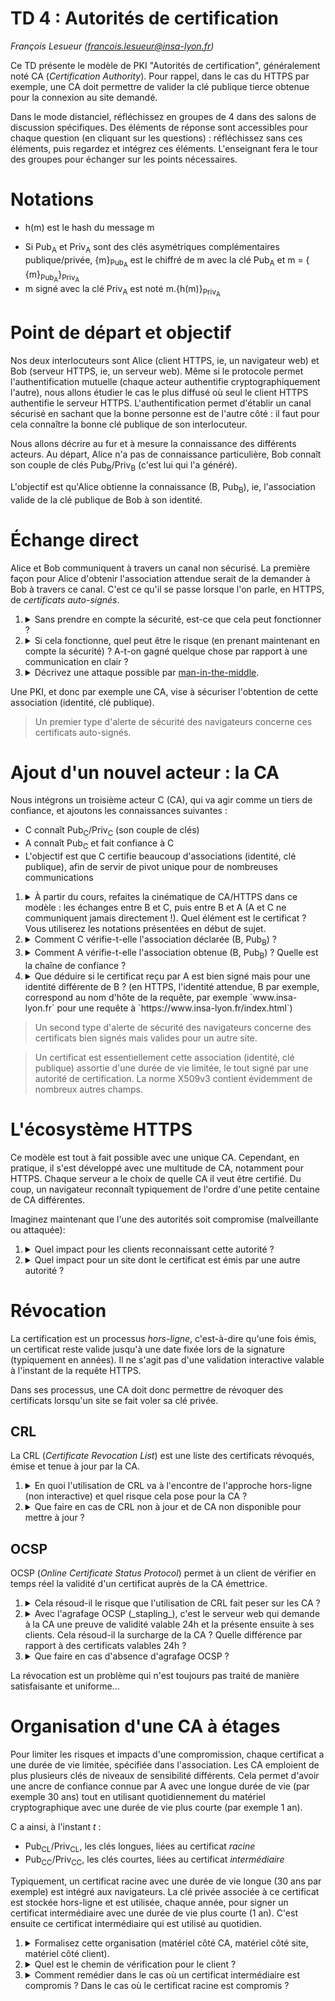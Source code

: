# TD 4 : Autorités de certification

_François Lesueur ([francois.lesueur@insa-lyon.fr](mailto:francois.lesueur@insa-lyon.fr))_

Ce TD présente le modèle de PKI "Autorités de certification", généralement noté CA (_Certification Authority_). Pour rappel, dans le cas du HTTPS par exemple, une CA doit permettre de valider la clé publique tierce obtenue pour la connexion au site demandé.

Dans le mode distanciel, réfléchissez en groupes de 4 dans des salons de discussion spécifiques. Des éléments de réponse sont accessibles pour chaque question (en cliquant sur les questions) : réfléchissez sans ces éléments, puis regardez et intégrez ces éléments. L'enseignant fera le tour des groupes pour échanger sur les points nécessaires.

Notations
=========

* h(m) est le hash du message m
<!-- * Si K<sub>A</sub> est une clé symétrique, {m}<sub>K<sub>A</sub></sub> est le chiffré de m avec la clé K<sub>A</sub>, m = { {m}<sub>K<sub>A</sub></sub>}<sub>K<sub>A</sub></sub> -->
* Si Pub<sub>A</sub> et Priv<sub>A</sub> sont des clés asymétriques complémentaires publique/privée, {m}<sub>Pub<sub>A</sub></sub> est le chiffré de m avec la clé Pub<sub>A</sub> et m = { {m}<sub>Pub<sub>A</sub></sub>}<sub>Priv<sub>A</sub></sub>
* m signé avec la clé Priv<sub>A</sub> est noté m.{h(m)}<sub>Priv<sub>A</sub></sub>


Point de départ et objectif
===========================

Nos deux interlocuteurs sont Alice (client HTTPS, ie, un navigateur web) et Bob (serveur HTTPS, ie, un serveur web). Même si le protocole permet l'authentification mutuelle (chaque acteur authentifie cryptographiquement l'autre), nous allons étudier le cas le plus diffusé où seul le client HTTPS authentifie le serveur HTTPS. L'authentification permet d'établir un canal sécurisé en sachant que la bonne personne est de l'autre côté : il faut pour cela connaître la bonne clé publique de son interlocuteur.

Nous allons décrire au fur et à mesure la connaissance des différents acteurs. Au départ, Alice n'a pas de connaissance particulière, Bob connaît son couple de clés Pub<sub>B</sub>/Priv<sub>B</sub> (c'est lui qui l'a généré).

L'objectif est qu'Alice obtienne la connaissance (B, Pub<sub>B</sub>), ie, l'association valide de la clé publique de Bob à son identité.



Échange direct
==============

Alice et Bob communiquent à travers un canal non sécurisé. La première façon pour Alice d'obtenir l'association attendue serait de la demander à Bob à travers ce canal. C'est ce qu'il se passe lorsque l'on parle, en HTTPS, de _certificats auto-signés_.

1. <details><summary>Sans prendre en compte la sécurité, est-ce que cela peut fonctionner ?</summary>Oui, on obtient en général une clé fonctionnelle</details>
2. <details><summary>Si cela fonctionne, quel peut être le risque (en prenant maintenant en compte la sécurité) ? A-t-on gagné quelque chose par rapport à une communication en clair ?</summary>S'il y a un attaquant, il peut remplacer la clé sur le chemin. On a en fait rien gagné : soit il n'y a pas d'attaquant sur le chemin, on obtient la bonne clé mais la crypto ne sert pas à grand chose (vu qu'il n'y a pas d'attaquant) ; soit il y a un attaquant et on se fait MitM</details>
3. <details><summary>Décrivez une attaque possible par <a href="https://fr.wikipedia.org/wiki/Attaque_de_l%27homme_du_milieu">man-in-the-middle</a>.</summary>L'idée est de modifier la clé en chemin et de s'interfacer dans la communication, il faut détailler.</details>

Une PKI, et donc par exemple une CA, vise à sécuriser l'obtention de cette association (identité, clé publique).

> Un premier type d'alerte de sécurité des navigateurs concerne ces certificats auto-signés.

Ajout d'un nouvel acteur : la CA
========================

Nous intégrons un troisième acteur C (CA), qui va agir comme un tiers de confiance, et ajoutons les connaissances suivantes :

* C connaît Pub<sub>C</sub>/Priv<sub>C</sub> (son couple de clés)
* A connaît Pub<sub>C</sub> et fait confiance à C
* L'objectif est que C certifie beaucoup d'associations (identité, clé publique), afin de servir de pivot unique pour de nombreuses communications

1. <details><summary>À partir du cours, refaites la cinématique de CA/HTTPS dans ce modèle : les échanges entre B et C, puis entre B et A (A et C ne communiquent jamais directement !). Quel élément est le certificat ? Vous utiliserez les notations présentées en début de sujet.</summary>B fait une demande de certificat, il envoie pour cela (B, Pub<sub>B</sub>) à C. C lui envoie en réponse le certificat (B, Pub<sub>B</sub>).{h((B, Pub<sub>B</sub>))}<sub>Priv<sub>C</sub></sub>, qui est l'association signée par sa clé privée. Enfin, B envoie à A ce certificat (B, Pub<sub>B</sub>).{h((B, Pub<sub>B</sub>))}<sub>Priv<sub>C</sub></sub></details>
2. <details><summary>Comment C vérifie-t-elle l'association déclarée (B, Pub<sub>B</sub>) ?</summary>Il n'y a pas de cryptographie possible à ce niveau, C ne connaît pas B initialement. Ce sont d'autres moyens : réception d'un mail (est-ce sécurisé ?), coup de téléphone, envoi d'un paquet par internet (mais sans authentifier B, donc). Pas de preuve de validité cryptographique ici, et c'est donc largement perfectible : pas de miracle !</details>
3. <details><summary>Comment A vérifie-t-elle l'association obtenue (B, Pub<sub>B</sub>) ? Quelle est la chaîne de confiance ?</summary>En vérifiant la signature grâce à Pub<sub>C</sub>. A fait confiance à C, qui a confiance en l'identité de B.</details>
4. <details><summary>Que déduire si le certificat reçu par A est bien signé mais pour une identité différente de B ? (en HTTPS, l'identité attendue, B par exemple, correspond au nom d'hôte de la requête, par exemple `www.insa-lyon.fr` pour une requête à `https://www.insa-lyon.fr/index.html`)</summary>On en déduit que la réponse ne vient (peut-être) pas du serveur attendu (n'importe qui peut avoir un certificat bien signé pour un autre nom), donc on est pas dans les conditions de sécurité. Le navigateur vérifie que le certificat est valide ET correspond bien à l'identité demandée.</details>

> Un second type d'alerte de sécurité des navigateurs concerne des certificats bien signés mais valides pour un autre site.

> Un certificat est essentiellement cette association (identité, clé publique) assortie d'une durée de vie limitée, le tout signé par une autorité de certification. La norme X509v3 contient évidemment de nombreux autres champs.

<!--
3. Comment A peut-il obtenir Pub<sub>C</sub> pour faire confiance à C ? Quelle sécurité ?
4. Comment C peut-il vérifier l'association (B, Pub<sub>B</sub>) ? Quelle sécurité ?
-->



L'écosystème HTTPS
==================

Ce modèle est tout à fait possible avec une unique CA. Cependant, en pratique, il s'est développé avec une multitude de CA, notamment pour HTTPS. Chaque serveur a le choix de quelle CA il veut être certifié. Du coup, un navigateur reconnaît typiquement de l'ordre d'une petite centaine de CA différentes.

Imaginez maintenant que l'une des autorités soit compromise (malveillante ou attaquée):

1. <details><summary>Quel impact pour les clients reconnaissant cette autorité ?</summary>Ils accepteront potentiellement de mauvais certificats (puisqu'ils auront une signature valide pour le site demandé)</details>
2. <details><summary>Quel impact pour un site dont le certificat est émis par une autre autorité ?</summary>Il a perdu aussi, puisque ses usagers, qui reconnaissent cette CA compromise, accepteront potentiellement une autre clé lorsqu'ils tenteront de s'y connecter, il n'a pas la main sur ce que croiront ses usagers</details>

<!-- DNS CAA https://fr.wikipedia.org/wiki/DNS_Certification_Authority_Authorization -->



Révocation
==========

La certification est un processus _hors-ligne_, c'est-à-dire qu'une fois émis, un certificat reste valide jusqu'à une date fixée lors de la signature (typiquement en années). Il ne s'agit pas d'une validation interactive valable à l'instant de la requête HTTPS.

Dans ses processus, une CA doit donc permettre de révoquer des certificats lorsqu'un site se fait voler sa clé privée.

CRL
---

La CRL (_Certificate Revocation List_) est une liste des certificats révoqués, émise et tenue à jour par la CA.

1. <details><summary>En quoi l'utilisation de CRL va à l'encontre de l'approche hors-ligne (non interactive) et quel risque cela pose pour la CA ?</summary>Le principe de CRL suppose que les navigateurs doivent régulièrement pouvoir interroger la CA, ce qu'ils ne faisaient pas avant (seuls les serveurs le faisaient). Le risque est ainsi pour la CA de devoir gérer d'importants volumes de trafic, liés au nombre d'usagers d'internet et non du nombre de certificats (et donc de clients commerciaux) qu'elle émet.</details>
2. <details><summary>Que faire en cas de CRL non à jour et de CA non disponible pour mettre à jour ?</summary>Bonne question, hein ? On bloque ? On laisse passer dans le doute ? Si on bloque, on a des risques de DoS. Si on laisse passer, un DoS sur la CA permet de duper un usager... Concrètement, pas de très bonne solution, et les CRL pour toutes ces difficultés n'ont jamais été diffusées par les CA pour les certificats classiques (ni, du coup, implémentés dans les navigateurs)</details>


OCSP
----

OCSP (_Online Certificate Status Protocol_) permet à un client de vérifier en temps réel la validité d'un certificat auprès de la CA émettrice.

1. <details><summary>Cela résoud-il le risque que l'utilisation de CRL fait peser sur les CA ?</summary>Pas du tout, puisque maintenant tous les usagers de GMail vont aller toquer chez la CA pour vérifier, cela fait du volume. La CA a un client commercial (GMail) et se retrouve à devoir gérer un flux lié à la popularité de ce client, ce qui décorelle les ressources nécessaires du nombre de ses clients commerciaux</details>
2. <details><summary>Avec l'agrafage OCSP (_stapling_), c'est le serveur web qui demande à la CA une preuve de validité valable 24h et la présente ensuite à ses clients. Cela résoud-il la surcharge de la CA ? Quelle différence par rapport à des certificats valables 24h ?</summary>Oui, cela résoud la surcharge. Cela revient au même que des certificats valables 24h, ne nécessitant donc pas vraiment de révocation. La charge de la CA est cette fois proportionnelle au nombre de ses clients commerciaux.</details>
3. <details><summary>Que faire en cas d'absence d'agrafage OCSP ?</summary>Toujours le même problème. Il faudrait refuser. Mais dans 99% des cas c'est une erreur de gestion. Donc les navigateurs, pour éviter que leurs utilisateurs s'en détournent et en choisissent un autre (guerre de parts de marché), ont tendance à favoriser le fonctionnement et peuvent être laxistes (sur ce point ou d'autre, je n'ai pas vérifié en détail). C'est un vrai point délicat, l'acceptation entraîne évidemment le risque de casser tout l'édifice.</details>

La révocation est un problème qui n'est toujours pas traité de manière satisfaisante et uniforme...


Organisation d'une CA à étages
==============================

Pour limiter les risques et impacts d'une compromission, chaque certificat a une durée de vie limitée, spécifiée dans l'association. Les CA emploient de plus plusieurs clés de niveaux de sensibilité différents. Cela permet d'avoir une ancre de confiance connue par A avec une longue durée de vie (par exemple 30 ans) tout en utilisant quotidiennement du matériel cryptographique avec une durée de vie plus courte (par exemple 1 an).

C a ainsi, à l'instant _t_ :

* Pub<sub>CL</sub>/Priv<sub>CL</sub>, les clés longues, liées au certificat _racine_
* Pub<sub>CC</sub>/Priv<sub>CC</sub>, les clés courtes, liées au certificat _intermédiaire_

Typiquement, un certificat racine avec une durée de vie longue (30 ans par exemple) est intégré aux navigateurs. La clé privée associée à ce certificat est stockée hors-ligne et est utilisée, chaque année, pour signer un certificat intermédiaire avec une durée de vie plus courte (1 an). C'est ensuite ce certificat intermédiaire qui est utilisé au quotidien.

1. <details><summary>Formalisez cette organisation (matériel côté CA, matériel côté site, matériel côté client).</summary>Côté CA : Pub<sub>CL</sub>/Priv<sub>CL</sub>, Pub<sub>CC</sub>/Priv<sub>CC</sub>, Pub<sub>CC</sub>.{h(Pub<sub>CC</sub>)}<sub>Priv<sub>CL</sub></sub><br>Côté site : (B, Pub<sub>B</sub>).{h((B, Pub<sub>B</sub>))}<sub>Priv<sub>CC</sub></sub>.Pub<sub>CC</sub>.{h(Pub<sub>CC</sub>)}<sub>Priv<sub>CL</sub></sub><br>Côté client : Pub<sub>CL</sub></details>
2. <details><summary>Quel est le chemin de vérification pour le client ?</summary>Le serveur envoie (B, Pub<sub>B</sub>).{h((B, Pub<sub>B</sub>))}<sub>Priv<sub>CC</sub></sub>.Pub<sub>CC</sub>.{h(Pub<sub>CC</sub>)}<sub>Priv<sub>CL</sub></sub>, qui contient : l'association (B, Pub<sub>B</sub>), sa signature avec la clé Priv<sub>CC</sub>, la clé publique Pub<sub>CC</sub> et la signature de cette clé publique avec la clé Priv<sub>CL</sub><br>Le client vérifie cette chaîne en partant de Pub<sub>CL</sub>, qui permet de vérifier que Pub<sub>CC</sub> est valide, et ensuite utilise Pub<sub>CC</sub> pour valider (B, Pub<sub>B</sub>)</details>
3. <details><summary>Comment remédier dans le cas où un certificat intermédiaire est compromis ? Dans le cas où le certificat racine est compromis ?</summary>Intermédiaire : on pourrait le révoquer, si la révocation marchait ;).<br>Racine : c'est ancré dans la distribution logicielle du navigateur, il faut que l'éditeur du navigateur propose une mise à jour puis que l'utilisateur applique cette mise à jour (assez efficace sur ordinateur, beaucoup moins sur smartphones avec les anciens qui ne reçoivent plus de mise à jour, pire sur l'équipement spécifique industriel/médical/IoT)</details>
